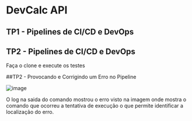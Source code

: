 # DevCalc API

## TP1 - Pipelines de CI/CD e DevOps
## TP2 - Pipelines de CI/CD e DevOps

Faça o clone e execute os testes

##TP2 - Provocando e Corrigindo um Erro no Pipeline

![image](https://github.com/user-attachments/assets/d4c108ad-e8df-4c9f-8881-e66883488275)

O log na saida do comando mostrou o erro visto na imagem onde mostra o comando que ocorreu a tentativa de execução o que permite identificar a localização do erro.
